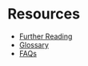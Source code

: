 # Resources

* [Further Reading](/resources/further-reading.md)
* [Glossary](/resources/glossary.md)
* [FAQs](/resources/faqs.md)



